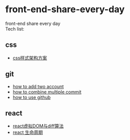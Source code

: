 # front-end-share-every-day
front-end share every day  
Tech list:
## css
- [css样式架构方案](https://github.com/wwlh200/front-end-sharing-every-day/blob/master/Css/css%E6%A0%B7%E5%BC%8F%E6%9E%B6%E6%9E%84%E6%96%B9%E6%A1%88.md)
## git
- [how to add two account](https://github.com/wwlh200/front-end-sharing-every-day/blob/master/git/how%20to%20add%20two%20account.md)
- [how to combine multiple commit](https://github.com/wwlh200/front-end-sharing-every-day/blob/master/git/how%20to%20combine%20multiple%20commit.md)
- [how to use github](https://github.com/wwlh200/front-end-sharing-every-day/blob/master/git/how%20to%20use%20github.md)
## react
- [react虚拟DOM与diff算法](https://github.com/wwlh200/front-end-sharing-every-day/blob/master/React/react%E8%99%9A%E6%8B%9FDOM%E4%B8%8Ediff%E7%AE%97%E6%B3%95.md)
- [react 生命周期](https://github.com/wwlh200/front-end-sharing-every-day/blob/master/React/react%20%E7%94%9F%E5%91%BD%E5%91%A8%E6%9C%9F.md)
